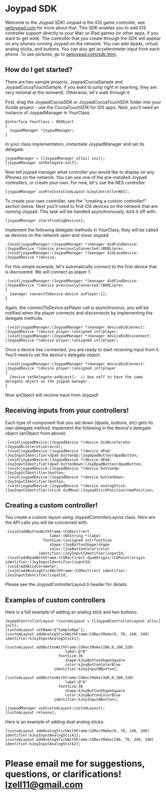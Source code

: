 Joypad SDK 
=========

Welcome to the Joypad SDK!  Joypad is the iOS game controller, see [getjoypad.com](http://getjoypad.com "Joypad") for more about that.
This SDK enables you to add iOS controller support directly to your Mac or iPad games (or other apps, if you want to get wild).
The controller that you create through the SDK will appear on any phones running Joypad on the network.  You can add dpads,
virtual analog sticks, and buttons.  You can also get accelerometer input from each phone.
To see pictures, go to [getjoypad.com/sdk.html](http://getjoypad.com/sdk.html "Joypad SDK").

How do I get started?
----------

There are two sample projects, JoypadCocoaSample and JoypadCocoaTouchSample, if you want to jump right in (warning, 
they are very minimal at the moment).
Otherwise, let's walk through it: 

First, drag the JoypadCocoaSDK or JoypadCocoaTouchSDK folder into your Xcode project - 
use the CocoaTouchSDK for iOS apps.  Next, you'll need an instance of JoypadManager in YourClass:

    @interface YourClass : NSObject
    {
      JoypadManager *joypadManager;
    }

In your class implementation, instantiate JoypadManager and set its delegate:

    joypadManager = [[JoypadManager alloc] init];
    [joypadManager setDelegate:self];

Now tell joypad manager what controller you would like to display on any iPhones
on the network.  You can use one of the pre-installed Joypad controllers, or create your own.
For now, let's use the NES controller: 

    [joypadManager usePreInstalledLayout:kJoyControllerNES];

To create your own controller, see the "creating a custom controller!" section below.
Next you'll need to find iOS devices on the network that are running Joypad.  This task will be handled
asynchronously; kick it off with: 
  
    [joypadManager startFindingDevices];

Implement the following delegate methods in YourClass, they will be called as devices on the network open and close Joypad: 

    -(void)joypadManager:(JoypadManager *)manager didFindDevice:(JoypadDevice *)device previouslyConnected:(BOOL)prev
    -(void)joypadManager:(JoypadManager *)manager didLoseDevice:(JoypadDevice *)device;

For this simple example, let's automatically connect to the first device that is discovered.  We will connect as player 1.

    -(void)joypadManager:(JoypadManager *)manager didFindDevice:(JoypadDevice *)device previouslyConnected:(BOOL)prev
    {
      [manager connectToDevice:device asPlayer:1];
    }
    

Again, the connectToDevice:asPlayer call is asynchronous, you will be notified when the player connects and disconnects by implementing the delegate methods: 

    -(void)joypadManager:(JoypadManager *)manager deviceDidConnect:(JoypadDevice *)device player:(unsigned int)player;
    -(void)joypadManager:(JoypadManager *)manager deviceDidDisconnect:(JoypadDevice *)device player:(unsigned int)player;

Once a device has connected, you are ready to start receiving input from it.  You'll need to set the device's delegate object: 

    -(void)joypadManager:(JoypadManager *)manager deviceDidConnect:(JoypadDevice *)device player:(unsigned int)player
    {
      [device setDelegate:anObject];  // Use self to have the same delegate object as the joypad manager.
    }

Now anObject will receive input from Joypad!

Receiving inputs from your controllers!
--------------------------------------

Each type of component that you set down (dpads, buttons, etc) gets its own delegate method.  Implement the following in the device's delegate object (anObject from above):

    -(void)joypadDevice:(JoypadDevice *)device didAccelerate:(JoypadAcceleration)accel;
    -(void)joypadDevice:(JoypadDevice *)device dPad:(JoyInputIdentifier)dpad buttonUp:(JoyDpadButton)dpadButton;
    -(void)joypadDevice:(JoypadDevice *)device dPad:(JoyInputIdentifier)dpad buttonDown:(JoyDpadButton)dpadButton;
    -(void)joypadDevice:(JoypadDevice *)device buttonUp:(JoyInputIdentifier)button;
    -(void)joypadDevice:(JoypadDevice *)device buttonDown:(JoyInputIdentifier)button;
    -(void)joypadDevice:(JoypadDevice *)device analogStick:(JoyInputIdentifier)stick didMove:(JoypadStickPosition)newPosition;


Creating a custom controller!
-----------------------------

You create a custom layout using JoypadControllerLayout class.  Here are the API calls you will be
concerned with: 

    -(void)addButtonWithFrame:(CGRect)rect 
                        label:(NSString *)label
                     fontSize:(unsigned int)fontSize 
                        shape:(JoyButtonShape)shape 
                        color:(JoyButtonColor)color 
                   identifier:(JoyInputIdentifier)inputId;
    -(void)addDpadWithFrame:(CGRect)rect dpadOrigin:(CGPoint)origin identifier:(JoyInputIdentifier)inputId;
    -(void)addAccelerometer;
    -(void)addAnalogStickWithFrame:(CGRect)rect identifier:(JoyInputIdentifier)inputId;

Please see the JoypadControllerLayout.h header for details.
    

Examples of custom controllers
-------------------------------
Here is a full example of adding an analog stick and two buttons: 

    JoypadControllerLayout *customLayout = [[JoypadControllerLayout alloc] init];
    [customLayout setName:@"SampleApp"];
    [customLayout addAnalogStickWithFrame:CGRectMake(0, 70, 240, 240) identifier:kJoyInputAnalogStick1];
    
    [customLayout addButtonWithFrame:CGRectMake(280,0,100,320) 
                               label:@"B" 
                            fontSize:36
                               shape:kJoyButtonShapeSquare
                               color:kJoyButtonColorBlue
                          identifier:kJoyInputBButton];
    
    [customLayout addButtonWithFrame:CGRectMake(380,0,100,320) 
                               label:@"A" 
                            fontSize:36
                               shape:kJoyButtonShapeSquare
                               color:kJoyButtonColorBlue
                          identifier:kJoyInputAButton];
    
    [joypadManager useCustomLayout:customLayout];
    [customLayout release];


Here is an example of adding dual analog sticks: 

    [customLayout addAnalogStickWithFrame:CGRectMake(0, 70, 240, 240) identifier:kJoyInputAnalogStick1];
    [customLayout addAnalogStickWithFrame:CGRectMake(240, 70, 240, 240) identifier:kJoyInputAnalogStick2];


Please email me for suggestions, questions, or clarifications!  lzell11@gmail.com
========================
